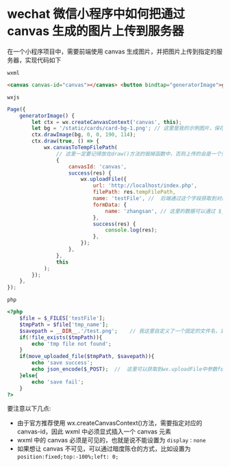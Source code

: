<!-- Date: 2017-07-21 15:50 -->

# wechat 微信小程序中如何把通过 canvas 生成的图片上传到服务器

在一个小程序项目中，需要前端使用 canvas 生成图片，并把图片上传到指定的服务器，实现代码如下

`wxml`

```html
<canvas canvas-id="canvas"></canvas> <button bindtap="generatorImage">generator</button>
```

`wxjs`

```js
Page({
    generatorImage() {
        let ctx = wx.createCanvasContext('canvas', this);
        let bg = '/static/cards/card-bg-1.png'; // 这里是我的示例图片，保存在项目中
        ctx.drawImage(bg, 0, 0, 190, 114);
        ctx.draw(true, () => {
            wx.canvasToTempFilePath(
                // 这里一定要记得放在draw()方法的毁掉函数中，否则上传的会是一个空白图片
                {
                    canvasId: 'canvas',
                    success(res) {
                        wx.uploadFile({
                            url: 'http://localhost/index.php',
                            filePath: res.tempFilePath,
                            name: 'testFile', //  后端通过这个字段获取到对应得文件
                            formData: {
                                name: 'zhangsan', // 这里的数据可以通过 $_POST 获取到，下面的php代码中有显示
                            },
                            success(res) {
                                console.log(res);
                            },
                        });
                    },
                },
                this
            );
        });
    },
});
```

`php`

```php
<?php
    $file = $_FILES['testFile'];
    $tmpPath = $file['tmp_name'];
    $savepath = __DIR__.'/test.png';    // 我这里自定义了一个固定的文件名，实际项目中，请按需使用
    if(!file_exists($tmpPath)){
        echo 'tmp file not found';
    }
    if(move_uploaded_file($tmpPath, $savepath)){
        echo 'save success';
        echo json_encode($_POST);  //  这里可以获取到wx.uploadFile中参数formData中的数据  {"name":"zhangsan"}
    }else{
        echo 'save fail';
    }
?>
```

要注意以下几点:

-   由于官方推荐使用 wx.createCanvasContext()方法，需要指定对应的 canvas-id，因此 wxml 中必须显式插入一个 canvas 元素
-   wxml 中的 canvas 必须是可见的，也就是说不能设置为 `display：none`
-   如果想让 canvas 不可见，可以通过暗度陈仓的方式，比如设置为 `position:fixed;top:-100%;left: 0;`
